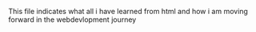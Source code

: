 This file indicates what all i have learned from html and how i am moving forward in the webdevlopment journey
